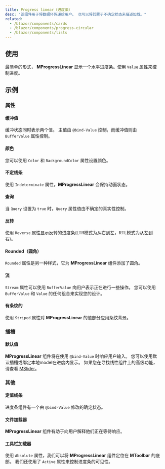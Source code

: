 ```yaml
---
title: Progress linear（进度条）
desc: "该组件用于将数据环传递给用户。 也可以将其置于不确定状态来描述加载。"
related:
  - /blazor/components/cards
  - /blazor/components/progress-circular
  - /blazor/components/lists
---
```


## 使用

最简单的形式， **MProgressLinear** 显示一个水平进度条。使用 `Value` 属性来控制进度。

<progress-linear-usage></progress-linear-usage>

## 示例

### 属性

#### 缓冲值

缓冲状态同时表示两个值。 主值由 `@bind-Value` 控制，而缓冲值则由 `BufferValue` 属性控制。

<masa-example file="Examples.components.progress_linear.BufferValue"></masa-example>

#### 颜色

您可以使用 `Color` 和 `BackgroundColor` 属性设置颜色。

<masa-example file="Examples.components.progress_linear.Color"></masa-example>

#### 不定线条

使用 `Indeterminate` 属性，**MProgressLinear** 会保持动画状态。

<masa-example file="Examples.components.progress_linear.Indeterminate"></masa-example>

#### 查询

当 `Query` 设置为 `true` 时，`Query` 属性值由不确定的真实性控制。

<masa-example file="Examples.components.progress_linear.Query"></masa-example>

#### 反转

使用 `Reverse` 属性显示反转的进度条(LTR模式为从右到左，RTL模式为从左到右)。

<masa-example file="Examples.components.progress_linear.Reversed"></masa-example>

#### Rounded（圆角）

`Rounded` 属性是另一种样式，它为 **MProgressLinear** 组件添加了圆角。

<masa-example file="Examples.components.progress_linear.Rounded"></masa-example>

#### 流

`Stream` 属性可以使用 `BufferValue` 向用户表示正在进行一些操作。 您可以使用 `BufferValue` 和 `Value` 的任何组合来实现您的设计。

<masa-example file="Examples.components.progress_linear.Stream"></masa-example>

#### 有条纹的

使用 `Striped` 属性对 **MProgressLinear** 的值部分应用条纹背景。

<masa-example file="Examples.components.progress_linear.Striped"></masa-example>

### 插槽

#### 默认值

**MProgressLinear** 组件将在使用 `@bind-Value` 时响应用户输入。 您可以使用默认插槽或绑定本地model在进度内显示。 如果您在寻找线性组件上的高级功能，请查看 [MSlider](/blazor/components/sliders)。

<masa-example file="Examples.components.progress_linear.Default"></masa-example>

### 其他

#### 定值线条

进度条组件有一个由 `@bind-Value` 修改的确定状态。

<masa-example file="Examples.components.progress_linear.Determinate"></masa-example>

#### 文件加载器

**MProgressLinear** 组件有助于向用户解释他们正在等待响应。

<masa-example file="Examples.components.progress_linear.FileLoader"></masa-example>

#### 工具栏加载器

使用 `Absolute` 属性，我们可以将 **MProgressLinear** 组件定位在 **MToolbar** 的底部。 我们还使用了 `Active` 属性来控制进度条的可见性。

<masa-example file="Examples.components.progress_linear.ToolbarLoader"></masa-example>